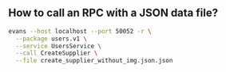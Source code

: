 ##  How to call an RPC with a JSON data file?

```sh 
evans --host localhost --port 50052 -r \
  --package users.v1 \
  --service UsersService \
  --call CreateSupplier \
  --file create_supplier_without_img.json.json

```

